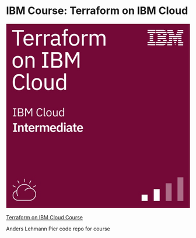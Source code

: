 # IBM Course: Terraform on IBM Cloud


![Terraform on IBM Cloud Logo][coursepic]

[coursepic]: ./Terraform-on-IBM-Cloud.jpg

[Terraform on IBM Cloud Course](https://yourlearning.ibm.com/activity/PLAN-AFE5CE24B5C9)

Anders Lehmann Pier code repo for course